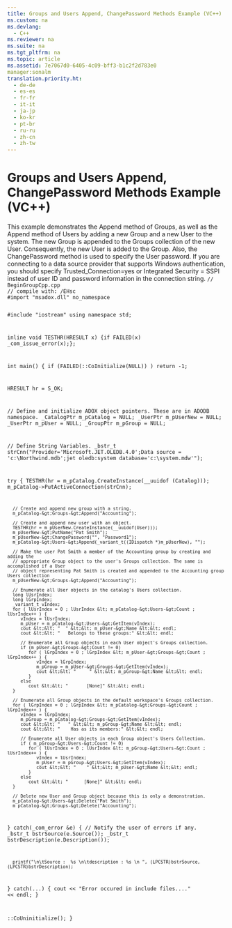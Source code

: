 ```yaml
---
title: Groups and Users Append, ChangePassword Methods Example (VC++)
ms.custom: na
ms.devlang: 
  - C++
ms.reviewer: na
ms.suite: na
ms.tgt_pltfrm: na
ms.topic: article
ms.assetid: 7e7067d0-6405-4c09-bff3-b1c2f2d783e0
manager:sonalm
translation.priority.ht: 
  - de-de
  - es-es
  - fr-fr
  - it-it
  - ja-jp
  - ko-kr
  - pt-br
  - ru-ru
  - zh-cn
  - zh-tw
---
```

# Groups and Users Append, ChangePassword Methods Example (VC++)
<?xml version="1.0" encoding="utf-8"?>
<developerReferenceWithoutSyntaxDocument xmlns="http://ddue.schemas.microsoft.com/authoring/2003/5" xmlns:xlink="http://www.w3.org/1999/xlink" xmlns:xsi="http://www.w3.org/2001/XMLSchema-instance" xsi:schemaLocation="http://ddue.schemas.microsoft.com/authoring/2003/5 http://dduestorage.blob.core.windows.net/ddueschema/developer.xsd">
  <introduction>
    <para>This example demonstrates the <legacyLink xlink:href="56b94fc6-7ef0-4e4a-82a3-033b94c46036">Append</legacyLink> method of <legacyLink xlink:href="09aa7b0a-69d5-4564-80a7-20ad8189670f">Groups</legacyLink>, as well as the <legacyLink xlink:href="b80bc5d5-78ca-4f75-956b-2ac658029cc7">Append</legacyLink> method of <legacyLink xlink:href="0a30fa74-6f10-4410-bd70-882e7c43cd46">Users</legacyLink> by adding a new <legacyLink xlink:href="55ef0ade-68ea-4da5-8aa5-4cd27d1f6d1e">Group</legacyLink> and a new <legacyLink xlink:href="f68e32ce-ef7c-407d-bdb5-d280947ae0e2">User</legacyLink> to the system. The new <legacyBold>Group</legacyBold> is appended to the <legacyBold>Groups</legacyBold> collection of the new <legacyBold>User</legacyBold>. Consequently, the new <legacyBold>User</legacyBold> is added to the <legacyBold>Group</legacyBold>. Also, the <legacyLink xlink:href="d187fbc6-5fac-4abb-803d-bf344dcf0302">ChangePassword</legacyLink> method is used to specify the <legacyBold>User</legacyBold> password.</para>
    <alert class="note">
      <para>If you are connecting to a data source provider that supports Windows authentication, you should specify <languageKeyword>Trusted_Connection=yes</languageKeyword> or <languageKeyword>Integrated Security = SSPI</languageKeyword> instead of user ID and password information in the connection string.</para>
    </alert>
    <code>// BeginGroupCpp.cpp
// compile with: /EHsc
#import "msadox.dll" no_namespace

#include "iostream"
using namespace std;

inline void TESTHR(HRESULT x) {if FAILED(x) _com_issue_error(x);};

int main() {
   if (FAILED(::CoInitialize(NULL)) )
      return -1;

   HRESULT hr = S_OK;

   // Define and initialize ADOX object pointers. These are in ADODB namespace.
   _CatalogPtr m_pCatalog = NULL;
   _UserPtr m_pUserNew = NULL;
   _UserPtr m_pUser = NULL;
   _GroupPtr m_pGroup = NULL;

   // Define String Variables.
   _bstr_t strCnn("Provider='Microsoft.JET.OLEDB.4.0';Data source = 'c:\\Northwind.mdb';jet oledb:system database='c:\\system.mdw'");

   try {
      TESTHR(hr = m_pCatalog.CreateInstance(__uuidof (Catalog)));
      m_pCatalog-&gt;PutActiveConnection(strCnn);

      // Create and append new group with a string.
      m_pCatalog-&gt;Groups-&gt;Append("Accounting");

      // Create and append new user with an object.
      TESTHR(hr = m_pUserNew.CreateInstance(__uuidof(User)));
      m_pUserNew-&gt;PutName("Pat Smith");
      m_pUserNew-&gt;ChangePassword("", "Password1");
      m_pCatalog-&gt;Users-&gt;Append(_variant_t((IDispatch *)m_pUserNew), "");

      // Make the user Pat Smith a member of the Accounting group by creating and adding the
      // appropriate Group object to the user's Groups collection. The same is accomplished if a User
      // object representing Pat Smith is created and appended to the Accounting group Users collection
      m_pUserNew-&gt;Groups-&gt;Append("Accounting");

      // Enumerate all User objects in the catalog's Users collection.
      long lUsrIndex;
      long lGrpIndex;
      _variant_t vIndex;
      for ( lUsrIndex = 0 ; lUsrIndex &lt; m_pCatalog-&gt;Users-&gt;Count ; lUsrIndex++ ) {
         vIndex = lUsrIndex;
         m_pUser = m_pCatalog-&gt;Users-&gt;GetItem(vIndex);
         cout &lt;&lt; "  " &lt;&lt; m_pUser-&gt;Name &lt;&lt; endl;
         cout &lt;&lt; "   Belongs to these groups:" &lt;&lt; endl;

         // Enumerate all Group objects in each User object's Groups collection.
         if (m_pUser-&gt;Groups-&gt;Count != 0)
            for ( lGrpIndex = 0 ; lGrpIndex &lt; m_pUser-&gt;Groups-&gt;Count ; lGrpIndex++ ) {
               vIndex = lGrpIndex;
               m_pGroup = m_pUser-&gt;Groups-&gt;GetItem(vIndex);
               cout &lt;&lt; "     " &lt;&lt; m_pGroup-&gt;Name &lt;&lt; endl;
            }
         else
            cout &lt;&lt; "       [None]" &lt;&lt; endl;
      }

      // Enumerate all Group objects in the default workspace's Groups collection.
      for ( lGrpIndex = 0 ; lGrpIndex &lt; m_pCatalog-&gt;Groups-&gt;Count ; lGrpIndex++ ) {
         vIndex = lGrpIndex;
         m_pGroup = m_pCatalog-&gt;Groups-&gt;GetItem(vIndex);
         cout &lt;&lt; "   " &lt;&lt; m_pGroup-&gt;Name &lt;&lt; endl;
         cout &lt;&lt; "    Has as its members:" &lt;&lt; endl;

         // Enumerate all User objects in each Group object's Users Collection.
         if ( m_pGroup-&gt;Users-&gt;Count != 0)
            for ( lUsrIndex = 0 ; lUsrIndex &lt; m_pGroup-&gt;Users-&gt;Count ; lUsrIndex++ ) {
               vIndex = lUsrIndex;
               m_pUser = m_pGroup-&gt;Users-&gt;GetItem(vIndex);
               cout &lt;&lt; "    " &lt;&lt; m_pUser-&gt;Name &lt;&lt; endl;
            }
         else
            cout &lt;&lt; "      [None]" &lt;&lt; endl;
      }

      // Delete new User and Group object because this is only a demonstration.
      m_pCatalog-&gt;Users-&gt;Delete("Pat Smith");
      m_pCatalog-&gt;Groups-&gt;Delete("Accounting");
   }
   catch(_com_error &amp;e) {
      // Notify the user of errors if any.
      _bstr_t bstrSource(e.Source());
      _bstr_t bstrDescription(e.Description());

      printf("\n\tSource :  %s \n\tdescription : %s \n ", (LPCSTR)bstrSource, (LPCSTR)bstrDescription);
   }
   catch(...) {
      cout &lt;&lt; "Error occured in include files...." &lt;&lt; endl;
   }

   ::CoUninitialize();
}</code>
  </introduction>
  <relatedTopics />
</developerReferenceWithoutSyntaxDocument>